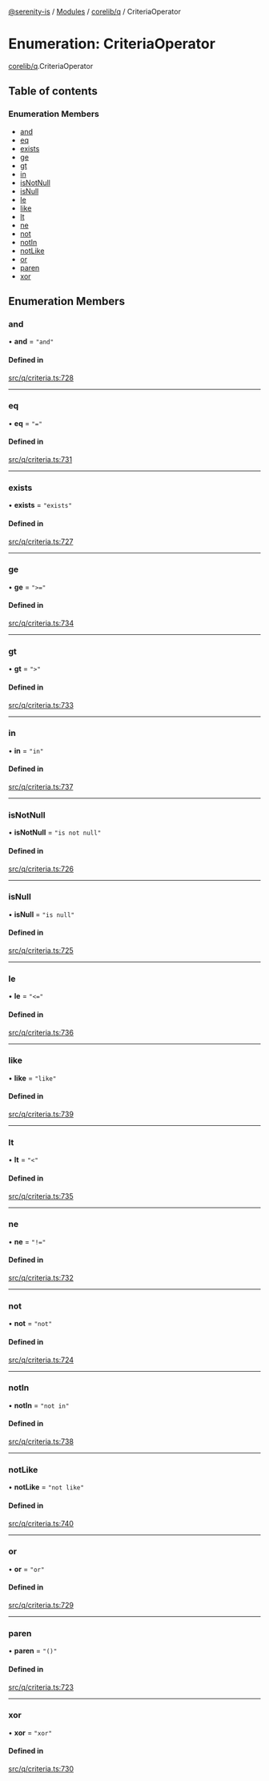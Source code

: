 [@serenity-is](../README.md) / [Modules](../modules.md) / [corelib/q](../modules/corelib_q.md) / CriteriaOperator

# Enumeration: CriteriaOperator

[corelib/q](../modules/corelib_q.md).CriteriaOperator

## Table of contents

### Enumeration Members

- [and](corelib_q.CriteriaOperator.md#and)
- [eq](corelib_q.CriteriaOperator.md#eq)
- [exists](corelib_q.CriteriaOperator.md#exists)
- [ge](corelib_q.CriteriaOperator.md#ge)
- [gt](corelib_q.CriteriaOperator.md#gt)
- [in](corelib_q.CriteriaOperator.md#in)
- [isNotNull](corelib_q.CriteriaOperator.md#isnotnull)
- [isNull](corelib_q.CriteriaOperator.md#isnull)
- [le](corelib_q.CriteriaOperator.md#le)
- [like](corelib_q.CriteriaOperator.md#like)
- [lt](corelib_q.CriteriaOperator.md#lt)
- [ne](corelib_q.CriteriaOperator.md#ne)
- [not](corelib_q.CriteriaOperator.md#not)
- [notIn](corelib_q.CriteriaOperator.md#notin)
- [notLike](corelib_q.CriteriaOperator.md#notlike)
- [or](corelib_q.CriteriaOperator.md#or)
- [paren](corelib_q.CriteriaOperator.md#paren)
- [xor](corelib_q.CriteriaOperator.md#xor)

## Enumeration Members

### and

• **and** = ``"and"``

#### Defined in

[src/q/criteria.ts:728](https://github.com/serenity-is/serenity/blob/master/packages/corelib/src/q/criteria.ts#line&#x3D;728)

___

### eq

• **eq** = ``"="``

#### Defined in

[src/q/criteria.ts:731](https://github.com/serenity-is/serenity/blob/master/packages/corelib/src/q/criteria.ts#line&#x3D;731)

___

### exists

• **exists** = ``"exists"``

#### Defined in

[src/q/criteria.ts:727](https://github.com/serenity-is/serenity/blob/master/packages/corelib/src/q/criteria.ts#line&#x3D;727)

___

### ge

• **ge** = ``">="``

#### Defined in

[src/q/criteria.ts:734](https://github.com/serenity-is/serenity/blob/master/packages/corelib/src/q/criteria.ts#line&#x3D;734)

___

### gt

• **gt** = ``">"``

#### Defined in

[src/q/criteria.ts:733](https://github.com/serenity-is/serenity/blob/master/packages/corelib/src/q/criteria.ts#line&#x3D;733)

___

### in

• **in** = ``"in"``

#### Defined in

[src/q/criteria.ts:737](https://github.com/serenity-is/serenity/blob/master/packages/corelib/src/q/criteria.ts#line&#x3D;737)

___

### isNotNull

• **isNotNull** = ``"is not null"``

#### Defined in

[src/q/criteria.ts:726](https://github.com/serenity-is/serenity/blob/master/packages/corelib/src/q/criteria.ts#line&#x3D;726)

___

### isNull

• **isNull** = ``"is null"``

#### Defined in

[src/q/criteria.ts:725](https://github.com/serenity-is/serenity/blob/master/packages/corelib/src/q/criteria.ts#line&#x3D;725)

___

### le

• **le** = ``"<="``

#### Defined in

[src/q/criteria.ts:736](https://github.com/serenity-is/serenity/blob/master/packages/corelib/src/q/criteria.ts#line&#x3D;736)

___

### like

• **like** = ``"like"``

#### Defined in

[src/q/criteria.ts:739](https://github.com/serenity-is/serenity/blob/master/packages/corelib/src/q/criteria.ts#line&#x3D;739)

___

### lt

• **lt** = ``"<"``

#### Defined in

[src/q/criteria.ts:735](https://github.com/serenity-is/serenity/blob/master/packages/corelib/src/q/criteria.ts#line&#x3D;735)

___

### ne

• **ne** = ``"!="``

#### Defined in

[src/q/criteria.ts:732](https://github.com/serenity-is/serenity/blob/master/packages/corelib/src/q/criteria.ts#line&#x3D;732)

___

### not

• **not** = ``"not"``

#### Defined in

[src/q/criteria.ts:724](https://github.com/serenity-is/serenity/blob/master/packages/corelib/src/q/criteria.ts#line&#x3D;724)

___

### notIn

• **notIn** = ``"not in"``

#### Defined in

[src/q/criteria.ts:738](https://github.com/serenity-is/serenity/blob/master/packages/corelib/src/q/criteria.ts#line&#x3D;738)

___

### notLike

• **notLike** = ``"not like"``

#### Defined in

[src/q/criteria.ts:740](https://github.com/serenity-is/serenity/blob/master/packages/corelib/src/q/criteria.ts#line&#x3D;740)

___

### or

• **or** = ``"or"``

#### Defined in

[src/q/criteria.ts:729](https://github.com/serenity-is/serenity/blob/master/packages/corelib/src/q/criteria.ts#line&#x3D;729)

___

### paren

• **paren** = ``"()"``

#### Defined in

[src/q/criteria.ts:723](https://github.com/serenity-is/serenity/blob/master/packages/corelib/src/q/criteria.ts#line&#x3D;723)

___

### xor

• **xor** = ``"xor"``

#### Defined in

[src/q/criteria.ts:730](https://github.com/serenity-is/serenity/blob/master/packages/corelib/src/q/criteria.ts#line&#x3D;730)
